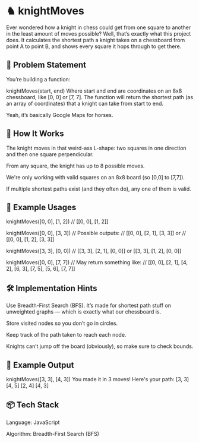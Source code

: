# ♞ knightMoves
Ever wondered how a knight in chess could get from one square to another in the least amount of moves possible? Well, that’s exactly what this project does. It calculates the shortest path a knight takes on a chessboard from point A to point B, and shows every square it hops through to get there.

## 📌 Problem Statement
You’re building a function:

knightMoves(start, end)
Where start and end are coordinates on an 8x8 chessboard, like [0, 0] or [7, 7]. The function will return the shortest path (as an array of coordinates) that a knight can take from start to end.

Yeah, it’s basically Google Maps for horses.

## 🧠 How It Works
The knight moves in that weird-ass L-shape: two squares in one direction and then one square perpendicular.

From any square, the knight has up to 8 possible moves.

We're only working with valid squares on an 8x8 board (so [0,0] to [7,7]).

If multiple shortest paths exist (and they often do), any one of them is valid.

## 🚀 Example Usages
knightMoves([0, 0], [1, 2])
// [[0, 0], [1, 2]]

knightMoves([0, 0], [3, 3])
// Possible outputs:
// [[0, 0], [2, 1], [3, 3]] or
// [[0, 0], [1, 2], [3, 3]]

knightMoves([3, 3], [0, 0])
// [[3, 3], [2, 1], [0, 0]] or [[3, 3], [1, 2], [0, 0]]

knightMoves([0, 0], [7, 7])
// May return something like:
// [[0, 0], [2, 1], [4, 2], [6, 3], [7, 5], [5, 6], [7, 7]]
## 🛠️ Implementation Hints
Use Breadth-First Search (BFS). It’s made for shortest path stuff on unweighted graphs — which is exactly what our chessboard is.

Store visited nodes so you don’t go in circles.

Keep track of the path taken to reach each node.

Knights can’t jump off the board (obviously), so make sure to check bounds.

## 🧾 Example Output
knightMoves([3, 3], [4, 3])
You made it in 3 moves! Here's your path:
[3, 3]
[4, 5]
[2, 4]
[4, 3]
## 📦 Tech Stack
Language: JavaScript

Algorithm: Breadth-First Search (BFS)

